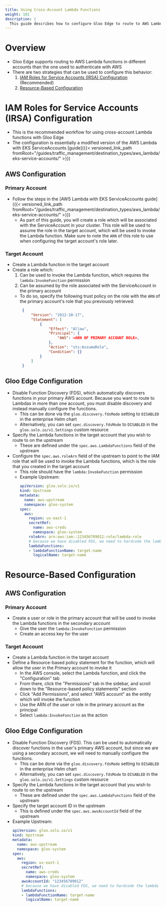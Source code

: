 ```yaml
---
title: Using Cross-Account Lambda Functions
weight: 101
description: |
  This guide describes how to configure Gloo Edge to route to AWS Lambda functions in different accounts than the one used to authenticate with AWS.
---
```


# Overview
 - Gloo Edge supports routing to AWS Lambda functions in different accounts than the one used to authenticate with AWS
 - There are two strategies that can be used to configure this behavior:
   1. [IAM Roles for Service Accounts (IRSA) Configuration](#iam-roles-for-service-accounts-irsa-configuration) (Recommended)
   2. [Resource-Based Configuration](#resource-based-configuration)

# IAM Roles for Service Accounts (IRSA) Configuration
 - This is the recommended workflow for using cross-account Lambda functions with Gloo Edge
 - The configuration is essentially a modified version of the AWS Lambda with EKS ServiceAccounts [guide]({{< versioned_link_path fromRoot="/guides/traffic_management/destination_types/aws_lambda/eks-service-accounts/" >}})
## AWS Configuration
### Primary Account
  - Follow the steps in the [AWS Lambda with EKS ServiceAccounts guide]({{< versioned_link_path fromRoot="/guides/traffic_management/destination_types/aws_lambda/eks-service-accounts/" >}})
    - As part of this guide, you will create a role which will be associated with the ServiceAccount in your cluster. This role will be used to assume the role in the target account, which will be used to invoke the Lambda function. Make sure to note the `ARN` of this role to use when configuring the target account's role later.
### Target Account
 - Create a Lambda function in the target account
 - Create a role which:
   1. Can be used to invoke the Lambda function, which requires the `lambda:InvokeFunction` permission
   1. Can be assumed by the role associated with the ServiceAccount in the primary account
     - To do so, specify the following trust policy on the role with the `ARN` of the primary account's role that you previously retrieved:
       ```json
        {
            "Version": "2012-10-17",
            "Statement": [
                {
                    "Effect": "Allow",
                    "Principal": {
                        "AWS": <ARN OF PRIMARY ACCOUNT ROLE>,
                    },
                    "Action": "sts:AssumeRole",
                    "Condition": {}
                }
            ]
        }
       ```
    
## Gloo Edge Configuration
 - Disable Function Discovery (FDS), which automatically discovers functions in your primary AWS account. Because you want to route to Lambdas in more than one account, you must disable discovery and instead manually configure the functions.
   - This can be done via the `gloo.discovery.fdsMode` setting to `DISABLED` in the enterprise Helm chart
   - Alternatively, you can set `spec.discovery.fdsMode` to `DISABLED` in the `gloo.solo.io/v1.Settings` custom resource
 - Specify the Lambda functions in the target account that you wish to route to on the upstream
   - These are defined under the `spec.aws.LambdaFunctions` field of the upstream
- Configure the `spec.aws.roleArn` field of the upstream to point to the IAM role that will be used to invoke the Lambda functions, which is the role that you created in the target account
  - This role should have the `lambda:InvokeFunction` permission
  - Example Upstream:
      ```yaml
      apiVersion: gloo.solo.io/v1
      kind: Upstream
      metadata:
        name: aws-upstream
        namespace: gloo-system
      spec:
        aws:
          region: us-east-1
          secretRef:
            name: aws-creds
            namespace: gloo-system
          roleArn: arn:aws:iam::123456789012:role/lambda-role
          # because we have disabled FDS, we need to hardcode the lambda functions in the upstream spec
          lambdaFunctions:
          - lambdaFunctionName: target-name
            logicalName: target-name
      ```

# Resource-Based Configuration
## AWS Configuration
### Primary Account
 - Create a user or role in the primary account that will be used to invoke the Lambda functions in the secondary account
   - Give the user the `lambda:InvokeFunction` permission
   - Create an access key for the user
### Target Account
 - Create a Lambda function in the target account
 - Define a Resource-based policy statement for the function, which will allow the user in the Primary account to invoke it
   - In the AWS console, select the Lambda function, and click the "Configuration" tab
   - From there, click the "Permissions" tab in the sidebar, and scroll down to the "Resource-based policy statements" section
   - Click "Add Permissions", and select "AWS account" as the entity which will invoke the function
   - Use the ARN of the user or role in the primary account as the principal
   - Select `lambda:InvokeFunction` as the action
## Gloo Edge Configuration
 - Disable Function Discovery (FDS). This can be used to automatically discover functions in the user's primary AWS account, but since we are using a secondary account, we will need to manually configure the functions.
   - This can be done via the `gloo.discovery.fdsMode` setting to `DISABLED` in the enterprise Helm chart
   - Alternatively, you can set `spec.discovery.fdsMode` to `DISABLED` in the `gloo.solo.io/v1.Settings` custom resource
 - Specify the Lambda functions in the target account that you wish to route to on the upstream
   - These are defined under the `spec.aws.LambdaFunctions` field of the upstream 
 - Specify the target account ID in the upstream
   - This is defined under the `spec.aws.awsAccountId` field of the upstream
 - Example Upstream:
     ```yaml
     apiVersion: gloo.solo.io/v1
     kind: Upstream
     metadata:
       name: aws-upstream
       namespace: gloo-system
     spec:
       aws:
         region: us-east-1
         secretRef:
           name: aws-creds
           namespace: gloo-system
         awsAccountId: "123456789012"
         # because we have disabled FDS, we need to hardcode the lambda functions in the upstream spec
         lambdaFunctions:
         - lambdaFunctionName: target-name
           logicalName: target-name
     ```